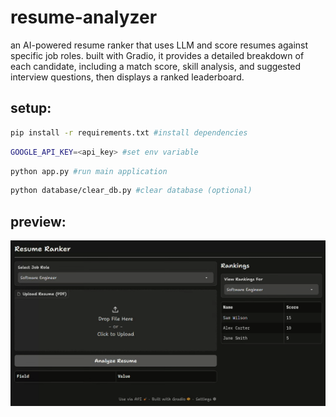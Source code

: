 # resume-analyzer
an AI-powered resume ranker that uses LLM and score resumes against specific job roles. built with Gradio, it provides a detailed breakdown of each candidate, including a match score, skill analysis, and suggested interview questions, then displays a ranked leaderboard.

## setup:
```bash
pip install -r requirements.txt #install dependencies
```
```bash
GOOGLE_API_KEY=<api_key> #set env variable
```
```bash
python app.py #run main application
```
```bash
python database/clear_db.py #clear database (optional)
```
## preview:
![screenshot](images/screenshot.gif)
